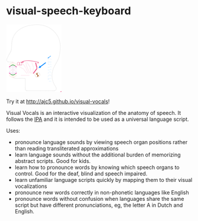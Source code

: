 # visual-speech-keyboard

[![batty](visual-vocals.png)](http://ajc5.github.io/visual-vocals)

Try it at http://ajc5.github.io/visual-vocals!

Visual Vocals is an interactive visualization of the anatomy of speech. It follows the [IPA](https://en.wikipedia.org/wiki/International_Phonetic_Alphabet) and it is intended to be used as a universal language script.

Uses:
- pronounce language sounds by viewing speech organ positions rather than reading transliterated approximations
- learn language sounds without the additional burden of memorizing abstract scripts. Good for kids.
- learn how to pronounce words by knowing which speech organs to control. Good for the deaf, blind and speech impaired.
- learn unfamiliar language scripts quickly by mapping them to their visual vocalizations
- pronounce new words correctly in non-phonetic languages like English
- pronounce words without confusion when languages share the same script but have different pronunciations, eg, the letter A in Dutch and English.
